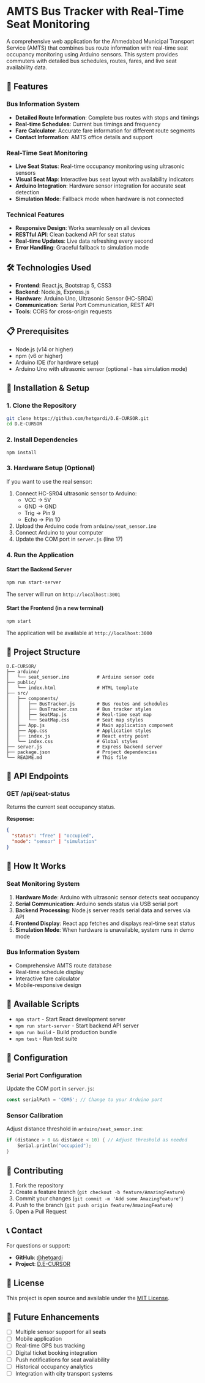 # AMTS Bus Tracker with Real-Time Seat Monitoring

A comprehensive web application for the Ahmedabad Municipal Transport Service (AMTS) that combines bus route information with real-time seat occupancy monitoring using Arduino sensors. This system provides commuters with detailed bus schedules, routes, fares, and live seat availability data.

## 🚌 Features

### Bus Information System
- **Detailed Route Information**: Complete bus routes with stops and timings
- **Real-time Schedules**: Current bus timings and frequency
- **Fare Calculator**: Accurate fare information for different route segments
- **Contact Information**: AMTS office details and support

### Real-Time Seat Monitoring
- **Live Seat Status**: Real-time occupancy monitoring using ultrasonic sensors
- **Visual Seat Map**: Interactive bus seat layout with availability indicators
- **Arduino Integration**: Hardware sensor integration for accurate seat detection
- **Simulation Mode**: Fallback mode when hardware is not connected

### Technical Features
- **Responsive Design**: Works seamlessly on all devices
- **RESTful API**: Clean backend API for seat status
- **Real-time Updates**: Live data refreshing every second
- **Error Handling**: Graceful fallback to simulation mode

## 🛠️ Technologies Used

- **Frontend**: React.js, Bootstrap 5, CSS3
- **Backend**: Node.js, Express.js
- **Hardware**: Arduino Uno, Ultrasonic Sensor (HC-SR04)
- **Communication**: Serial Port Communication, REST API
- **Tools**: CORS for cross-origin requests

## 📋 Prerequisites

- Node.js (v14 or higher)
- npm (v6 or higher)
- Arduino IDE (for hardware setup)
- Arduino Uno with ultrasonic sensor (optional - has simulation mode)

## 🚀 Installation & Setup

### 1. Clone the Repository
```bash
git clone https://github.com/hetgardi/D.E-CURSOR.git
cd D.E-CURSOR
```

### 2. Install Dependencies
```bash
npm install
```

### 3. Hardware Setup (Optional)
If you want to use the real sensor:
1. Connect HC-SR04 ultrasonic sensor to Arduino:
   - VCC → 5V
   - GND → GND
   - Trig → Pin 9
   - Echo → Pin 10
2. Upload the Arduino code from `arduino/seat_sensor.ino`
3. Connect Arduino to your computer
4. Update the COM port in `server.js` (line 17)

### 4. Run the Application

#### Start the Backend Server
```bash
npm run start-server
```
The server will run on `http://localhost:3001`

#### Start the Frontend (in a new terminal)
```bash
npm start
```
The application will be available at `http://localhost:3000`

## 📁 Project Structure

```
D.E-CURSOR/
├── arduino/
│   └── seat_sensor.ino          # Arduino sensor code
├── public/
│   └── index.html               # HTML template
├── src/
│   ├── components/
│   │   ├── BusTracker.js        # Bus routes and schedules
│   │   ├── BusTracker.css       # Bus tracker styles
│   │   ├── SeatMap.js           # Real-time seat map
│   │   └── SeatMap.css          # Seat map styles
│   ├── App.js                   # Main application component
│   ├── App.css                  # Application styles
│   ├── index.js                 # React entry point
│   └── index.css                # Global styles
├── server.js                    # Express backend server
├── package.json                 # Project dependencies
└── README.md                    # This file
```

## 🔌 API Endpoints

### GET /api/seat-status
Returns the current seat occupancy status.

**Response:**
```json
{
  "status": "free" | "occupied",
  "mode": "sensor" | "simulation"
}
```

## 🎯 How It Works

### Seat Monitoring System
1. **Hardware Mode**: Arduino with ultrasonic sensor detects seat occupancy
2. **Serial Communication**: Arduino sends status via USB serial port
3. **Backend Processing**: Node.js server reads serial data and serves via API
4. **Frontend Display**: React app fetches and displays real-time seat status
5. **Simulation Mode**: When hardware is unavailable, system runs in demo mode

### Bus Information System
- Comprehensive AMTS route database
- Real-time schedule display
- Interactive fare calculator
- Mobile-responsive design

## 🚀 Available Scripts

- `npm start` - Start React development server
- `npm run start-server` - Start backend API server
- `npm run build` - Build production bundle
- `npm test` - Run test suite

## 🔧 Configuration

### Serial Port Configuration
Update the COM port in `server.js`:
```javascript
const serialPath = 'COM5'; // Change to your Arduino port
```

### Sensor Calibration
Adjust distance threshold in `arduino/seat_sensor.ino`:
```cpp
if (distance > 0 && distance < 10) { // Adjust threshold as needed
    Serial.println("occupied");
}
```

## 🤝 Contributing

1. Fork the repository
2. Create a feature branch (`git checkout -b feature/AmazingFeature`)
3. Commit your changes (`git commit -m 'Add some AmazingFeature'`)
4. Push to the branch (`git push origin feature/AmazingFeature`)
5. Open a Pull Request

## 📞 Contact

For questions or support:
- **GitHub**: [@hetgardi](https://github.com/hetgardi)
- **Project**: [D.E-CURSOR](https://github.com/hetgardi/D.E-CURSOR)

## 📝 License

This project is open source and available under the [MIT License](LICENSE).

## 🔮 Future Enhancements

- [ ] Multiple sensor support for all seats
- [ ] Mobile application
- [ ] Real-time GPS bus tracking
- [ ] Digital ticket booking integration
- [ ] Push notifications for seat availability
- [ ] Historical occupancy analytics
- [ ] Integration with city transport systems
